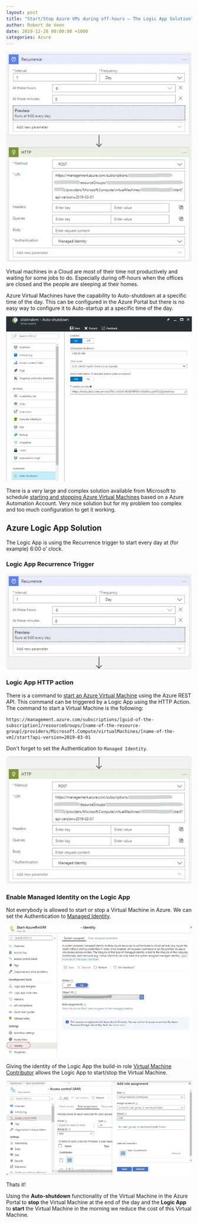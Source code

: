 ```yaml
---
layout: post
title: "Start/Stop Azure VMs during off-hours — The Logic App Solution"
author: Robert de Veen
date: 2019-12-28 00:00:00 +1000
categories: Azure
---
```


![Azure Logic App to Start an Azure Virtual Machine](/assets/images/AzureLogicApptoStartanAzureVirtualMachine.webp)

Virtual machines in a Cloud are most of their time not productively and waiting for some jobs to do. Especially during off-hours when the offices are closed and the people are sleeping at their homes.

Azure Virtual Machines have the capability to Auto-shutdown at a specific time of the day. This can be configured in the Azure Portal but there is no easy way to configure it to Auto-startup at a specific time of the day.

![Auto shutdown Azure Virtual Machine](/assets/images/AutoShutdown.webp)

There is a very large and complex solution available from Microsoft to schedule [starting and stopping Azure Virtual Machines](https://docs.microsoft.com/en-us/azure/automation/automation-solution-vm-management) based on a Azure Automation Account. Very nice solution but for my problem too complex and too much configuration to get it working.

## Azure Logic App Solution
The Logic App is using the Recurrence trigger to start every day at (for example) 6:00 o’ clock.

### Logic App Recurrence Trigger
![Logic App Recurrence Trigger](/assets/images/LogicAppRecurrenceTrigger.webp)

### Logic App HTTP action
There is a command to [start an Azure Virtual Machine](https://docs.microsoft.com/en-us/rest/api/compute/virtualmachines/start) using the Azure REST API. This command can be triggered by a Logic App using the HTTP Action. The command to start a Virtual Machine is the following:

```
https://management.azure.com/subscriptions/[guid-of-the-subscription]/resourceGroups/[name-of-the-resource-group]/providers/Microsoft.Compute/virtualMachines/[name-of-the-vm]/start?api-version=2019-03-01
```
Don't forget to set the Authentication to `Managed Identity`.

![Logic App HTTP action](/assets/images/HttpAction.webp)


### Enable Managed Identity on the Logic App
Not everybody is allowed to start or stop a Virtual Machine in Azure. We can set the Authentication to [Managed Identity](https://docs.microsoft.com/en-us/azure/active-directory/managed-identities-azure-resources/overview).

![Enable Managed Identity on the Logic App](/assets/images/Identity.webp)

Giving the identity of the Logic App the build-in role [Virtual Machine Contributor](https://docs.microsoft.com/en-us/azure/role-based-access-control/built-in-roles#virtual-machine-contributor) allows the Logic App to start/stop the Virtual Machine.

![Give the Logic App the role Virtual Machine Contributor](/assets/images/RoleAssignment.webp)

Thats it!

Using the **Auto-shutdown** functionality of the Virtual Machine in the Azure Portal to **stop** the Virtual Machine at the end of the day and the **Logic App** to **start** the Virtual Machine in the morning we reduce the cost of this Virtual Machine.